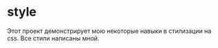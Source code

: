 # style
Этот проект демонстрирует мою некоторые навыки в стилизации на css. Все стили написаны мной.
